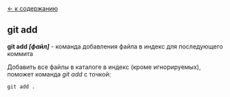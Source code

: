 [<- к содержанию](./readme.md)

## git add

**git add *[файл]*** - команда добавления файла в индекс для последующего коммита

Добавить все файлы в каталоге в индекс (кроме игнорируемых), поможет команда _git add_ с точкой:

```bash=
git add .
```